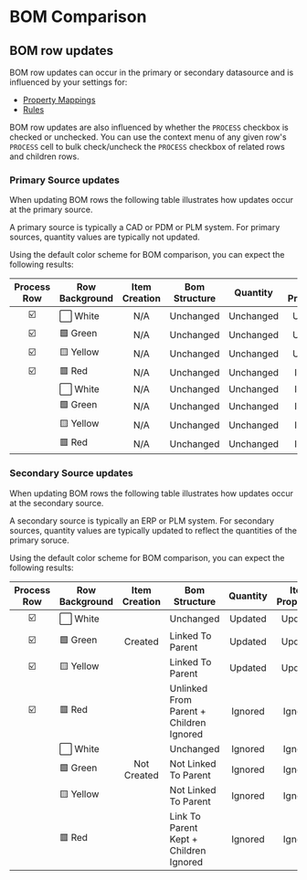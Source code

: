 # BOM Comparison

## BOM row updates

BOM row updates can occur in the primary or secondary datasource and is influenced by your settings for:
* [Property Mappings](../propertymapping/readme.md) 
* [Rules](../propertymapping/markdown/rules.md) 

BOM row updates are also influenced by whether the `PROCESS` checkbox is checked or unchecked. You can use the context menu of any given row's `PROCESS` cell to bulk check/uncheck the `PROCESS` checkbox of related rows and children rows.

### Primary Source updates

When updating BOM rows the following table illustrates how updates occur at the primary source.

A primary source is typically a CAD or PDM or PLM system. For primary sources, quantity values are typically not updated.

Using the default color scheme for BOM comparison, you can expect the following results: 

|Process Row|Row Background|Item Creation|Bom Structure|Quantity|Item Properties|Routings|Derivatives
|:---:|---|:---:|---|:---:|:---:|:---:|:---:|
|☑️|⬜ White|N/A|Unchanged|Unchanged|Updated|N/A|N/A|
|☑️|🟩 Green|N/A|Unchanged|Unchanged|Updated|N/A|N/A|
|☑️|🟨 Yellow|N/A|Unchanged|Unchanged|Updated|N/A|N/A|
|☑️|🟥 Red|N/A|Unchanged|Unchanged|Ignored|N/A|N/A|
||⬜ White|N/A|Unchanged|Unchanged|Ignored|N/A|N/A|
||🟩 Green|N/A|Unchanged|Unchanged|Ignored|N/A|N/A|
||🟨 Yellow|N/A|Unchanged|Unchanged|Ignored|N/A|N/A|
||🟥 Red|N/A|Unchanged|Unchanged|Ignored|N/A|N/A|

### Secondary Source updates

When updating BOM rows the following table illustrates how updates occur at the secondary source.

A secondary source is typically an ERP or PLM system. For secondary sources, quantity values are typically updated to reflect the quantities of the primary soruce.

Using the default color scheme for BOM comparison, you can expect the following results: 

|Process Row|Row Background|Item Creation|Bom Structure|Quantity|Item Properties|Routings|Derivatives
|:---:|---|:---:|---|:---:|:---:|:---:|:---:|
|☑️|⬜ White||Unchanged|Updated|Updated|Updated|Processed|
|☑️|🟩 Green|Created|Linked To Parent|Updated|Updated|Updated|Processed|
|☑️|🟨 Yellow||Linked To Parent|Updated|Updated|Updated|Processed|
|☑️|🟥 Red||Unlinked From Parent + Children Ignored|Ignored|Ignored|Ignored|Ignored|
||⬜ White||Unchanged|Ignored|Ignored|Ignored|Ignored|
||🟩 Green|Not Created|Not Linked To Parent|Ignored|Ignored|Ignored|Ignored|
||🟨 Yellow||Not Linked To Parent|Ignored|Ignored|Ignored|Ignored|
||🟥 Red||Link To Parent Kept + Children Ignored|Ignored|Ignored|Ignored|Ignored|
 
